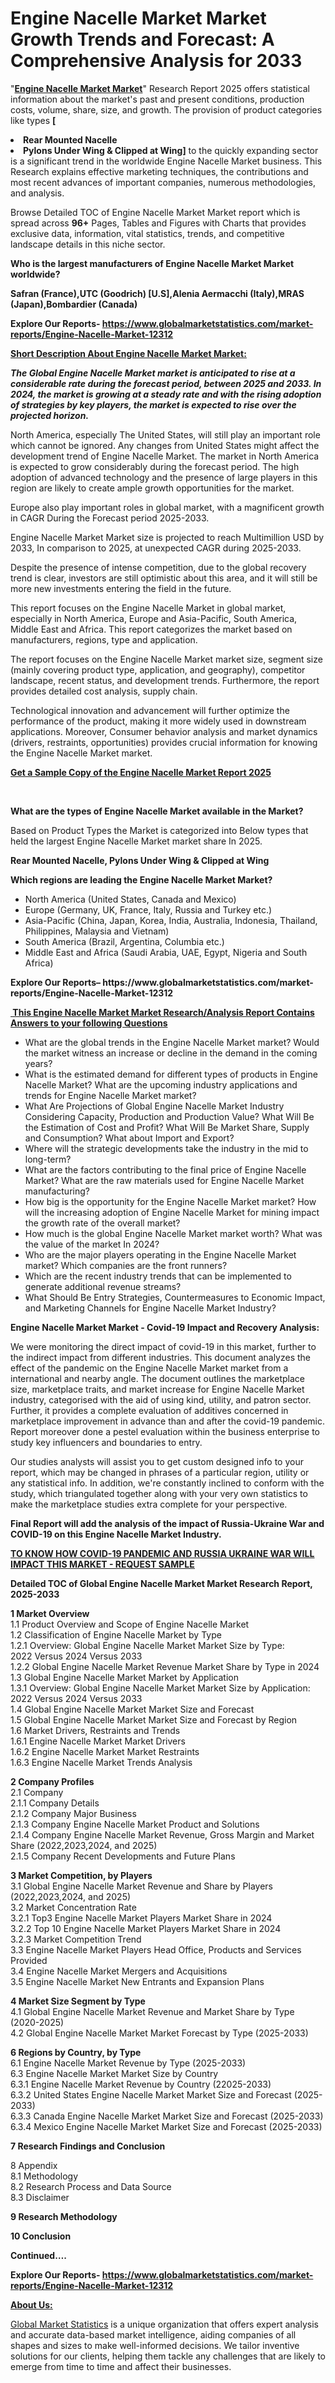 <H1>Engine Nacelle Market Market Growth Trends and Forecast: A Comprehensive Analysis for 2033</H1><p>"<strong><a href="https://www.globalmarketstatistics.com/market-reports/Engine-Nacelle-Market-12312">Engine Nacelle Market Market</a></strong>" Research Report 2025 offers statistical information about the market's past and present conditions, production costs, volume, share, size, and growth. The provision of product categories like types&nbsp;<strong>[<li>Rear Mounted Nacelle<li>Pylons Under Wing & Clipped at Wing]</strong>&nbsp;to the quickly expanding sector is a significant trend in the worldwide Engine Nacelle Market business. This Research explains effective marketing techniques, the contributions and most recent advances of important companies, numerous methodologies, and analysis.</p><p>Browse Detailed TOC of Engine Nacelle Market Market report which is spread across&nbsp;<strong>96+</strong>&nbsp;Pages, Tables and Figures with Charts that provides exclusive data, information, vital statistics, trends, and competitive landscape details in this niche sector.</p><p><strong>Who is the largest manufacturers of Engine Nacelle Market Market worldwide?</strong></p><p><strong>Safran (France),UTC (Goodrich) [U.S],Alenia Aermacchi (Italy),MRAS (Japan),Bombardier (Canada)</strong></p><p><strong>Explore Our Reports-&nbsp;<a href="https://www.globalmarketstatistics.com/market-reports/Engine-Nacelle-Market-12312">https://www.globalmarketstatistics.com/market-reports/Engine-Nacelle-Market-12312</a></strong></p><p><strong><u>Short Description About Engine Nacelle Market Market:</u></strong></p><p><strong><em>The Global Engine Nacelle Market market is anticipated to rise at a considerable rate during the forecast period, between 2025 and 2033. In 2024, the market is growing at a steady rate and with the rising adoption of strategies by key players, the market is expected to rise over the projected horizon.</em></strong></p><p>North America, especially The United States, will still play an important role which cannot be ignored. Any changes from United States might affect the development trend of Engine Nacelle Market. The market in North America is expected to grow considerably during the forecast period. The high adoption of advanced technology and the presence of large players in this region are likely to create ample growth opportunities for the market.</p><p>Europe also play important roles in global market, with a magnificent growth in CAGR During the Forecast period 2025-2033.</p><p>Engine Nacelle Market Market size is projected to reach Multimillion USD by 2033, In comparison to 2025, at unexpected CAGR during 2025-2033.</p><p>Despite the presence of intense competition, due to the global recovery trend is clear, investors are still optimistic about this area, and it will still be more new investments entering the field in the future.</p><p>This report focuses on the Engine Nacelle Market in global market, especially in North America, Europe and Asia-Pacific, South America, Middle East and Africa. This report categorizes the market based on manufacturers, regions, type and application.</p><p>The report focuses on the Engine Nacelle Market market size, segment size (mainly covering product type, application, and geography), competitor landscape, recent status, and development trends. Furthermore, the report provides detailed cost analysis, supply chain.</p><p>Technological innovation and advancement will further optimize the performance of the product, making it more widely used in downstream applications. Moreover, Consumer behavior analysis and market dynamics (drivers, restraints, opportunities) provides crucial information for knowing the Engine Nacelle Market market.</p><p><strong><u>Get a Sample Copy of the Engine Nacelle Market Report 2025</u></strong></p><p>&nbsp;</p><p><strong>What are the types of Engine Nacelle Market available in the Market?</strong></p><p>Based on Product Types the Market is categorized into Below types that held the largest Engine Nacelle Market market share In 2025.</p><p><strong>Rear Mounted Nacelle, Pylons Under Wing & Clipped at Wing</strong></p><p><strong>Which regions are leading the Engine Nacelle Market Market?</strong></p><ul><li>North America (United States, Canada and Mexico)</li><li>Europe (Germany, UK, France, Italy, Russia and Turkey etc.)</li><li>Asia-Pacific (China, Japan, Korea, India, Australia, Indonesia, Thailand, Philippines, Malaysia and Vietnam)</li><li>South America (Brazil, Argentina, Columbia etc.)</li><li>Middle East and Africa (Saudi Arabia, UAE, Egypt, Nigeria and South Africa)</li></ul><p><strong>Explore Our Reports&ndash;&nbsp;https://www.globalmarketstatistics.com/market-reports/Engine-Nacelle-Market-12312</strong></p><p><strong><u>&nbsp;This Engine Nacelle Market Market Research/Analysis Report Contains Answers to your following Questions</u></strong></p><ul><li>What are the global trends in the Engine Nacelle Market market? Would the market witness an increase or decline in the demand in the coming years?</li><li>What is the estimated demand for different types of products in Engine Nacelle Market? What are the upcoming industry applications and trends for Engine Nacelle Market market?</li><li>What Are Projections of Global Engine Nacelle Market Industry Considering Capacity, Production and Production Value? What Will Be the Estimation of Cost and Profit? What Will Be Market Share, Supply and Consumption? What about Import and Export?</li><li>Where will the strategic developments take the industry in the mid to long-term?</li><li>What are the factors contributing to the final price of Engine Nacelle Market? What are the raw materials used for Engine Nacelle Market manufacturing?</li><li>How big is the opportunity for the Engine Nacelle Market market? How will the increasing adoption of Engine Nacelle Market for mining impact the growth rate of the overall market?</li><li>How much is the global Engine Nacelle Market market worth? What was the value of the market In 2024?</li><li>Who are the major players operating in the Engine Nacelle Market market? Which companies are the front runners?</li><li>Which are the recent industry trends that can be implemented to generate additional revenue streams?</li><li>What Should Be Entry Strategies, Countermeasures to Economic Impact, and Marketing Channels for Engine Nacelle Market Industry?</li></ul><p><strong>Engine Nacelle Market Market - Covid-19 Impact and Recovery Analysis:</strong></p><p>We were monitoring the direct impact of covid-19 in this market, further to the indirect impact from different industries. This document analyzes the effect of the pandemic on the Engine Nacelle Market market from a international and nearby angle. The document outlines the marketplace size, marketplace traits, and market increase for Engine Nacelle Market industry, categorised with the aid of using kind, utility, and patron sector. Further, it provides a complete evaluation of additives concerned in marketplace improvement in advance than and after the covid-19 pandemic. Report moreover done a pestel evaluation within the business enterprise to study key influencers and boundaries to entry.</p><p>Our studies analysts will assist you to get custom designed info to your report, which may be changed in phrases of a particular region, utility or any statistical info. In addition, we're constantly inclined to conform with the study, which triangulated together along with your very own statistics to make the marketplace studies extra complete for your perspective.</p><p><strong>Final Report will add the analysis of the impact of Russia-Ukraine War and COVID-19 on this Engine Nacelle Market Industry.</strong></p><p><strong><u><a href="https://www.globalmarketstatistics.com/market-reports/Engine-Nacelle-Market-12312">TO KNOW HOW COVID-19 PANDEMIC AND RUSSIA UKRAINE WAR WILL IMPACT THIS MARKET - REQUEST SAMPLE</a></u></strong></p><p><strong>Detailed TOC of Global Engine Nacelle Market Market Research Report, 2025-2033</strong></p><p><strong>1 Market Overview</strong><br /> 1.1 Product Overview and Scope of Engine Nacelle Market<br /> 1.2 Classification of Engine Nacelle Market by Type<br /> 1.2.1 Overview: Global Engine Nacelle Market Market Size by Type: 2022&nbsp;Versus 2024 Versus 2033<br /> 1.2.2 Global Engine Nacelle Market Revenue Market Share by Type in 2024<br /> 1.3 Global Engine Nacelle Market Market by Application<br /> 1.3.1 Overview: Global Engine Nacelle Market Market Size by Application: 2022&nbsp;Versus 2024 Versus 2033<br /> 1.4 Global Engine Nacelle Market Market Size and Forecast<br /> 1.5 Global Engine Nacelle Market Market Size and Forecast by Region<br /> 1.6 Market Drivers, Restraints and Trends<br /> 1.6.1 Engine Nacelle Market Market Drivers<br /> 1.6.2 Engine Nacelle Market Market Restraints<br /> 1.6.3 Engine Nacelle Market Trends Analysis</p><p><strong>2 Company Profiles</strong><br /> 2.1 Company<br /> 2.1.1 Company Details<br /> 2.1.2 Company Major Business<br /> 2.1.3 Company Engine Nacelle Market Product and Solutions<br /> 2.1.4 Company Engine Nacelle Market Revenue, Gross Margin and Market Share (2022,2023,2024, and 2025)<br /> 2.1.5 Company Recent Developments and Future Plans</p><p><strong>3 Market Competition, by Players</strong><br /> 3.1 Global Engine Nacelle Market Revenue and Share by Players (2022,2023,2024, and 2025)<br /> 3.2 Market Concentration Rate<br /> 3.2.1 Top3 Engine Nacelle Market Players Market Share in 2024<br /> 3.2.2 Top 10 Engine Nacelle Market Players Market Share in 2024<br /> 3.2.3 Market Competition Trend<br /> 3.3 Engine Nacelle Market Players Head Office, Products and Services Provided<br /> 3.4 Engine Nacelle Market Mergers and Acquisitions<br /> 3.5 Engine Nacelle Market New Entrants and Expansion Plans</p><p><strong>4 Market Size Segment by Type</strong><br /> 4.1 Global Engine Nacelle Market Revenue and Market Share by Type (2020-2025)<br /> 4.2 Global Engine Nacelle Market Market Forecast by Type (2025-2033)</p><p><strong>6 Regions by Country, by Type</strong><br /> 6.1 Engine Nacelle Market Revenue by Type (2025-2033)<br /> 6.3 Engine Nacelle Market Market Size by Country<br /> 6.3.1 Engine Nacelle Market Revenue by Country (22025-2033)<br /> 6.3.2 United States Engine Nacelle Market Market Size and Forecast (2025-2033)<br /> 6.3.3 Canada Engine Nacelle Market Market Size and Forecast (2025-2033)<br /> 6.3.4 Mexico Engine Nacelle Market Market Size and Forecast (2025-2033)</p><p><strong>7 Research Findings and Conclusion</strong></p><p>8 Appendix<br /> 8.1 Methodology<br /> 8.2 Research Process and Data Source<br /> 8.3 Disclaimer</p><p><strong>9 Research Methodology</strong></p><p><strong>10 Conclusion</strong></p><p><strong>Continued&hellip;.</strong></p><p><strong>Explore Our Reports-&nbsp;<a href="https://www.globalmarketstatistics.com/market-reports/Engine-Nacelle-Market-12312">https://www.globalmarketstatistics.com/market-reports/Engine-Nacelle-Market-12312</a></strong></p><p><strong><u>About Us:</u></strong></p><p><a href="https://www.globalmarketstatistics.com/">Global Market Statistics</a> is a unique organization that offers expert analysis and accurate data-based market intelligence, aiding companies of all shapes and sizes to make well-informed decisions. We tailor inventive solutions for our clients, helping them tackle any challenges that are likely to emerge from time to time and affect their businesses.</p><p>&nbsp;</p>
